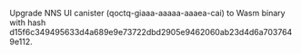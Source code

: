 Upgrade NNS UI canister (qoctq-giaaa-aaaaa-aaaea-cai) to Wasm binary with hash d15f6c349495633d4a689e9e73722dbd2905e9462060ab23d4d6a7037649e112.
